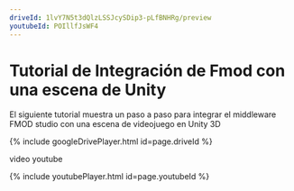 ```yaml
---
driveId: 1lvY7N5t3dQlzLSSJcySDip3-pLfBNHRg/preview
youtubeId: POIllfJsWF4
---      
```



# Tutorial de Integración de Fmod con una escena de Unity

El siguiente tutorial muestra un paso a paso para integrar el middleware FMOD studio con una escena de videojuego en Unity 3D

{% include googleDrivePlayer.html id=page.driveId %}


video youtube

{% include youtubePlayer.html id=page.youtubeId %}

